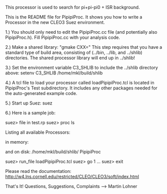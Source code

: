 This processor is used to search for pi+pi-pi0 + ISR background.

This is the README file for PipipiProc. It shows you how to write
a Processor in the new CLEO3 Suez environment.

1.) You should only need to edit the PipipiProc.cc file (and
    potentially also PipipiProc.h). Fill PipipiProc.cc with your
    analysis code.

2.) Make a shared library: "gmake CXX=<compiler>"
This step requires that you have a standard type of build area,
consisting of (../bin, ../lib, and ../shlib) directories.
The shared processor library will end up in ../shlib!

3.) Set the environment variable C3_SHLIB to include the ../shlib
directory above: setenv C3_SHLIB /home/mkl/build/shlib

4.) A tcl file to load your processor called loadPipipiProc.tcl is
    located in PipipiProc's Test subdirectory.  It includes any other
    packages needed for the auto-generated example code.

5.) Start up Suez: suez

6.) Here is a sample job:

suez> file in test.rp
suez> proc ls

Listing all available Processors:

in memory:

and on disk:
/home/mkl/build/shlib/ PipipiProc

suez> run_file loadPipipiProc.tcl
suez> go 1
... 
suez> exit


 Please read the documentation: 
     http://w4.lns.cornell.edu/restricted/CLEO/CLEO3/soft/index.html

 That's It! Questions, Suggestions, Complaints --> Martin Lohner
